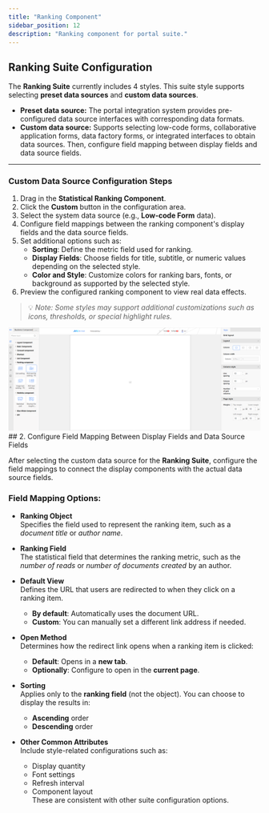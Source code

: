 ```yaml
---
title: "Ranking Component"
sidebar_position: 12
description: "Ranking component for portal suite."
---
```


## Ranking Suite Configuration

The **Ranking Suite** currently includes 4 styles. This suite style supports selecting **preset data sources** and **custom data sources**.

- **Preset data source:** The portal integration system provides pre-configured data source interfaces with corresponding data formats.
- **Custom data source:** Supports selecting low-code forms, collaborative application forms, data factory forms, or integrated interfaces to obtain data sources. Then, configure field mapping between display fields and data source fields.

---

### Custom Data Source Configuration Steps

1. Drag in the **Statistical Ranking Component**.
2. Click the **Custom** button in the configuration area.
3. Select the system data source (e.g., **Low-code Form** data).
4. Configure field mappings between the ranking component's display fields and the data source fields.
5. Set additional options such as:
   - **Sorting**: Define the metric field used for ranking.
   - **Display Fields**: Choose fields for title, subtitle, or numeric values depending on the selected style.
   - **Color and Style**: Customize colors for ranking bars, fonts, or background as supported by the selected style.
6. Preview the configured ranking component to view real data effects.

> 💡 *Note: Some styles may support additional customizations such as icons, thresholds, or special highlight rules.*
<div style={{ display: 'flex', justifyContent: 'left' }}>
  <img src="/img/Ranking Component.png" alt="Portal Diagram" width="800" />
</div>
## 2. Configure Field Mapping Between Display Fields and Data Source Fields

After selecting the custom data source for the **Ranking Suite**, configure the field mappings to connect the display components with the actual data source fields.

### Field Mapping Options:

- **Ranking Object**  
  Specifies the field used to represent the ranking item, such as a *document title* or *author name*.

- **Ranking Field**  
  The statistical field that determines the ranking metric, such as the *number of reads* or *number of documents created* by an author.

- **Default View**  
  Defines the URL that users are redirected to when they click on a ranking item.  
  - **By default**: Automatically uses the document URL.  
  - **Custom**: You can manually set a different link address if needed.

- **Open Method**  
  Determines how the redirect link opens when a ranking item is clicked:  
  - **Default**: Opens in a **new tab**.  
  - **Optionally**: Configure to open in the **current page**.

- **Sorting**  
  Applies only to the **ranking field** (not the object). You can choose to display the results in:  
  - **Ascending** order  
  - **Descending** order

- **Other Common Attributes**  
  Include style-related configurations such as:
  - Display quantity
  - Font settings
  - Refresh interval
  - Component layout  
  These are consistent with other suite configuration options.

